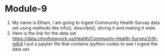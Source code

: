 # Module-9
1. My name is Elham, I am going to ingest Community Health Survay data set using methods like info(), describe(), slicing it and making it wide.
2. Here is the link for the data set
https://data.cityofnewyork.us/Health/Community-Health-Survey/2r9r-m6j4
I put a jupyter file that contains ipython codes to see I ingest the data set.
